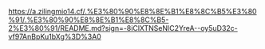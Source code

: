https://a.zilingmio14.cf/.%E3%80%90%E8%8E%B1%E8%8C%B5%E3%80%91/.%E3%80%90%E8%8E%B1%E8%8C%B5-2%E3%80%91/README.md?sign=-8iClXTNSeNlC2YreA--oy5uD32c-vf97AnBpKu1bXg%3D%3A0